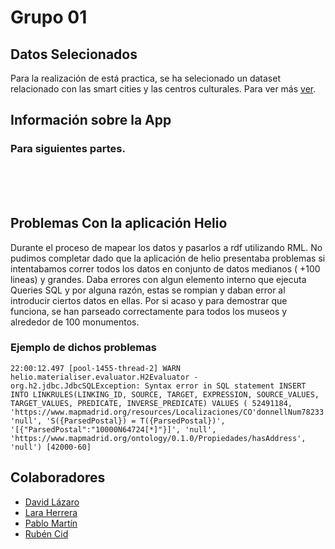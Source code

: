 
# Grupo 01
## Datos Selecionados
Para la realización de está practica, se ha selecionado un dataset relacionado con las 
smart cities y las centros culturales. Para ver más [ver](https://htmlpreview.github.io/?https://github.com/RubenCid35/Curso2021-2022-DataScience/master/HandsOn/Group02/requirementes/datasetRequirements.html).


## Información sobre la App
### Para siguientes partes.
<br><br><br>


## Problemas Con la aplicación Helio
Durante el proceso de mapear los datos y pasarlos a rdf utilizando RML. No pudimos completar dado que la
aplicación de helio presentaba problemas si intentabamos correr todos los datos en conjunto de datos
medianos ( +100 lineas) y grandes. Daba errores con algun elemento interno que ejecuta Queries SQL y por alguna razón,
estas se rompian y daban error al introducir ciertos datos en ellas.
Por si acaso y para demostrar que funciona, se han parseado correctamente para todos los museos y alrededor de 100 monumentos.
        
### Ejemplo de dichos problemas
```
22:00:12.497 [pool-1455-thread-2] WARN  helio.materialiser.evaluator.H2Evaluator - org.h2.jdbc.JdbcSQLException: Syntax error in SQL statement INSERT INTO LINKRULES(LINKING_ID, SOURCE, TARGET, EXPRESSION, SOURCE_VALUES, TARGET_VALUES, PREDICATE, INVERSE_PREDICATE) VALUES ( 52491184, 'https://www.mapmadrid.org/resources/Localizaciones/CO'donnellNum78233', 'null', 'S({ParsedPostal}) = T({ParsedPostal})', '[{"ParsedPostal":"10000N64724[*]"}]', 'null', 'https://www.mapmadrid.org/ontology/0.1.0/Propiedades/hasAddress', 'null') [42000-60]
```

## Colaboradores

- [David Lázaro](https://github.com/davidlm28)
- [Lara Herrera](https://github.com/laraherrerafernandez)
- [Pablo Martín](https://github.com/pablomartinescobar1)
- [Rubén Cid](https://github.com/RubenCid35)

<br><br><br>

